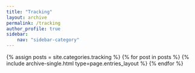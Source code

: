 ```yaml
---
title: "Tracking"
layout: archive
permalink: /tracking
author_profile: true
sidebar:
    nav: "sidebar-category"
---
```


{% assign posts = site.categories.tracking %}
{% for post in posts %} {% include archive-single.html type=page.entries_layout %} {% endfor %}